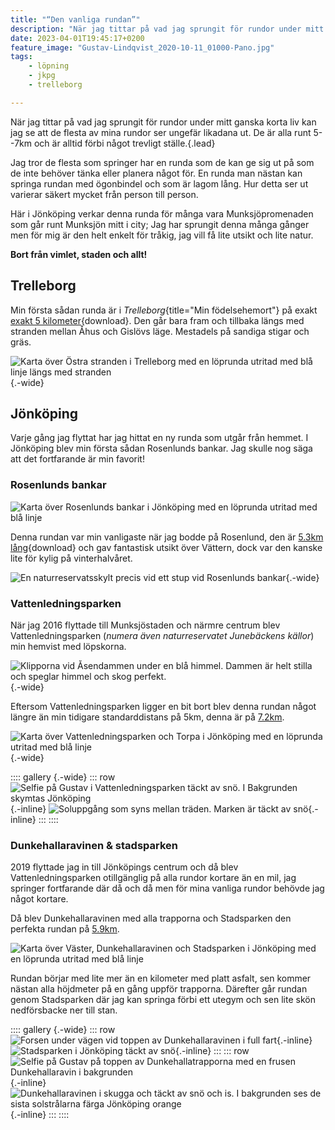 ```yaml
---
title: "“Den vanliga rundan”"
description: "När jag tittar på vad jag sprungit för rundor under mitt ganska korta liv kan jag se att de flesta av mina rundor ser ungefär likadana ut. De är alla runt 5--7km och är alltid förbi något trevligt ställe."
date: 2023-04-01T19:45:17+0200
feature_image: "Gustav-Lindqvist_2020-10-11_01000-Pano.jpg"
tags:
    - löpning
    - jkpg
    - trelleborg

---
```


När jag tittar på vad jag sprungit för rundor under mitt ganska korta liv kan jag se att de flesta av mina rundor ser ungefär likadana ut. De är alla runt 5--7km och är alltid förbi något trevligt ställe.{.lead}

Jag tror de flesta som springer har en runda som de kan ge sig ut på som de inte behöver tänka eller planera något för. En runda man nästan kan springa rundan med ögonbindel och som är lagom lång. Hur detta ser ut varierar säkert mycket från person till person.

Här i Jönköping verkar denna runda för många vara Munksjöpromenaden som går runt Munksjön mitt i city; Jag har sprungit denna många gånger men för mig är den helt enkelt för tråkig, jag vill få lite utsikt och lite natur.

**Bort från vimlet, staden och allt!**

## Trelleborg

Min första sådan runda är i *Trelleborg*{title="Min födelsehemort"} på exakt [exakt 5 kilometer](ostra-stranden_5km.gpx){download}. Den går bara fram och tillbaka längs med stranden mellan Åhus och Gislövs läge. Mestadels på sandiga stigar och gräs.

![Karta över Östra stranden i Trelleborg med en löprunda utritad med blå linje längs med stranden](Östra-stranden.png){.-wide}

## Jönköping

Varje gång jag flyttat har jag hittat en ny runda som utgår från hemmet. I Jönköping blev min första sådan Rosenlunds bankar. Jag skulle nog säga att det fortfarande är min favorit!

### Rosenlunds bankar

![Karta över Rosenlunds bankar i Jönköping med en löprunda utritad med blå linje](Bankarna.png)

Denna rundan var min vanligaste när jag bodde på Rosenlund, den är [5.3km lång](bankarna_5.3km.gpx){download} och gav fantastisk utsikt över Vättern, dock var den kanske lite för kylig på vinterhalvåret.

![En naturreservatsskylt precis vid ett stup vid Rosenlunds bankar](Gustav-Lindqvist_2016-07-23_0101.jpg){.-wide}

### Vattenledningsparken

När jag 2016 flyttade till Munksjöstaden och närmre centrum blev Vattenledningsparken (*numera även naturreservatet Junebäckens källor*) min hemvist med löpskorna.

![Klipporna vid Åsendammen under en blå himmel. Dammen är helt stilla och speglar himmel och skog perfekt.](20210517_182656%7E2.jpg "Åsendammen på sommaren"){.-wide}

Eftersom Vattenledningsparken ligger en bit bort blev denna rundan något längre än min tidigare standarddistans på 5km, denna är på [7.2km](vattenledningsparken_7.2km.gpx).

![Karta över Vattenledningsparken och Torpa i Jönköping med en löprunda utritad med blå linje](Vattenledningsparken.png){.-wide}

:::: gallery {.-wide}
::: row
![Selfie på Gustav i Vattenledningsparken täckt av snö. I Bakgrunden skymtas Jönköping](20211205_104813.jpg){.-inline}
![Soluppgång som syns mellan träden. Marken är täckt av snö](Gustav-Lindqvist_2017-03-11_3015.jpg){.-inline}
:::
::::

### Dunkehallaravinen & stadsparken

2019 flyttade jag in till Jönköpings centrum och då blev Vattenledningsparken otillgänglig på alla rundor kortare än en mil, jag springer fortfarande där då och då men för mina vanliga rundor behövde jag något kortare.

Då blev Dunkehallaravinen med alla trapporna och Stadsparken den perfekta rundan på [5.9km](dunkehallatrapporna_5.9km.gpx).

![Karta över Väster, Dunkehallaravinen och Stadsparken i Jönköping med en löprunda utritad med blå linje](Dunkehallatrapporna.png)

Rundan börjar med lite mer än en kilometer med platt asfalt, sen kommer nästan alla höjdmeter på en gång uppför trapporna. Därefter går rundan genom Stadsparken där jag kan springa förbi ett utegym och sen lite skön nedförsbacke ner till stan.

:::: gallery {.-wide}
::: row
![Forsen under vägen vid toppen av Dunkehallaravinen i full fart](20211205_102335%7E2-01.jpeg){.-inline}
![Stadsparken i Jönköping täckt av snö](20221120_155007%7E2.jpg){.-inline}
:::
::: row
![Selfie på Gustav på toppen av Dunkehallatrapporna med en frusen Dunkehallaravin i bakgrunden](20221120_154716~2.jpg){.-inline}
![Dunkehallaravinen i skugga och täckt av snö och is. I bakgrunden ses de sista solstrålarna färga Jönköping orange](20230308_164011%7E2.jpg){.-inline}
:::
::::